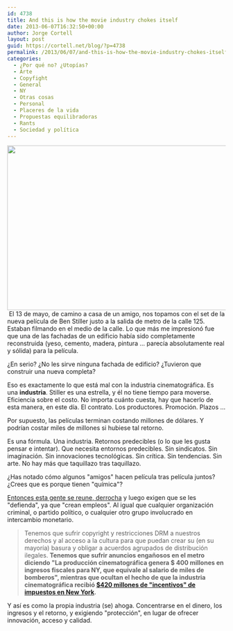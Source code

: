 ```yaml
---
id: 4738
title: And this is how the movie industry chokes itself
date: 2013-06-07T16:32:50+00:00
author: Jorge Cortell
layout: post
guid: https://cortell.net/blog/?p=4738
permalink: /2013/06/07/and-this-is-how-the-movie-industry-chokes-itself/
categories:
  - ¿Por qué no? ¿Utopías?
  - Arte
  - Copyfight
  - General
  - NY
  - Otras cosas
  - Personal
  - Placeres de la vida
  - Propuestas equilibradoras
  - Rants
  - Sociedad y polí­tica
---
```

<img class="aligncenter" alt="" src="https://lh3.googleusercontent.com/-YsdV_Fm8Rqc/UbI9jQRlxII/AAAAAAAAL6U/PnyJqRUPn2w/w506-h380-o/20130518_192804.jpg" width="506" height="380" /> El 13 de mayo, de camino a casa de un amigo, nos topamos con el set de la nueva película de Ben Stiller justo a la salida de metro de la calle 125. Estaban filmando en el medio de la calle. Lo que más me impresionó fue que una de las fachadas de un edificio había sido completamente reconstruida (yeso, cemento, madera, pintura ... parecía absolutamente real y sólida) para la película.

¿En serio? ¿No les sirve ninguna fachada de edificio? ¿Tuvieron que construir una nueva completa?

Eso es exactamente lo que está mal con la industria cinematográfica. Es una **industria**. Stiller es una estrella, y él no tiene tiempo para moverse. Eficiencia sobre el costo. No importa cuánto cuesta, hay que hacerlo de esta manera, en este día. El contrato. Los productores. Promoción. Plazos ...

Por supuesto, las películas terminan costando millones de dólares. Y podrían costar miles de millones si hubiese tal retorno.

Es una fórmula. Una industria. Retornos predecibles (o lo que les gusta pensar e intentar). Que necesita entornos predecibles. Sin sindicatos. Sin imaginación. Sin innovaciones tecnológicas. Sin crítica. Sin tendencias. Sin arte. No hay más que taquillazo tras taquillazo.

¿Has notado cómo algunos "amigos" hacen película tras película juntos? ¿Crees que es porque tienen "química"?

<a title="https://online.wsj.com/article/SB10001424127887324787004578497341587629644.html" href="https://online.wsj.com/article/SB10001424127887324787004578497341587629644.html" target="_blank">Entonces esta gente se reune, derrocha</a> y luego exigen que se les "defienda", ya que "crean empleos". Al igual que cualquier organización criminal, o partido político, o cualquier otro grupo involucrado en intercambio monetario.

> Tenemos que sufrir copyright y restricciones DRM a nuestros derechos y al acceso a la cultura para que puedan crear su (en su mayoría) basura y obligar a acuerdos agrupados de distribución ilegales. **Tenemos que sufrir anuncios engañosos en el metro diciendo "La producción cinematográfica genera $ 400 millones en ingresos fiscales para NY, que equivale al salario de miles de bomberos", mientras que ocultan el hecho de que la industria cinematográfica recibió <a title="https://artmoneynyc.tumblr.com/post/16032952633/should-new-york-say-cut-to-expensive-film-industry" href="https://artmoneynyc.tumblr.com/post/16032952633/should-new-york-say-cut-to-expensive-film-industry" target="_blank">$420 millones de "incentivos" de impuestos en New York</a>.**

Y así es como la propia industria (se) ahoga. Concentrarse en el dinero, los ingresos y el retorno, y exigiendo "protección", en lugar de ofrecer innovación, acceso y calidad.

&nbsp;